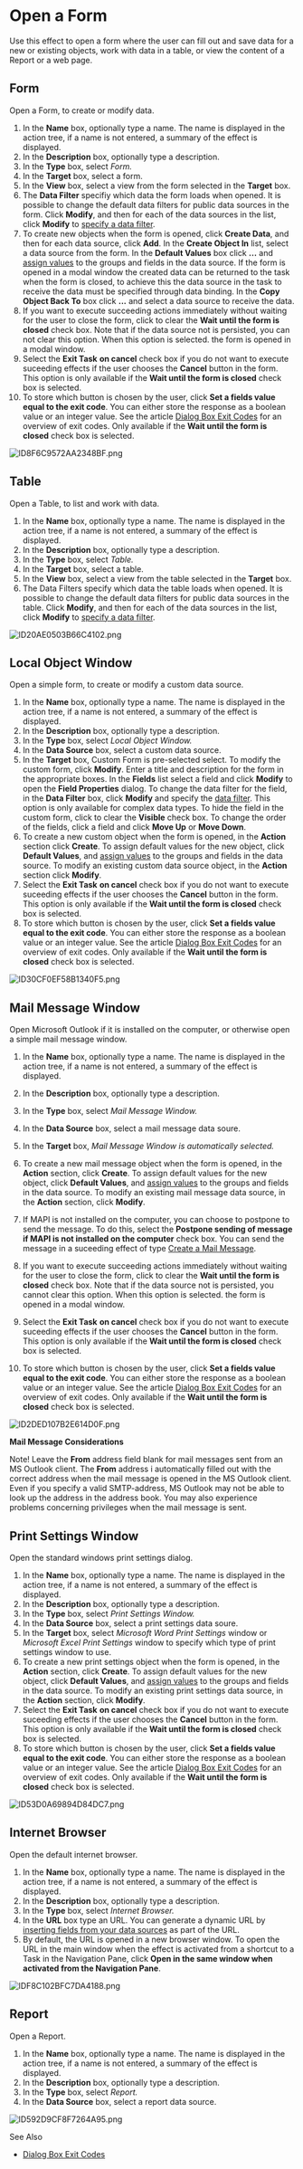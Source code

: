 # Open a Form

Use this effect to open a form where the user can fill out and save data for a new or existing objects, work with data in a table, or view the content of a Report or a web page.


## Form

Open a Form, to create or modify data.

1.  In the **Name** box, optionally type a name. The name is displayed in the action tree, if a name is not entered, a summary of the effect is displayed.
2.  In the **Description** box, optionally type a description.
3.  In the **Type** box, select *Form.*
4.  In the **Target** box, select a form.
5.  In the **View** box, select a view from the form selected in the **Target** box.
6.  The **Data Filter** specifiy which data the form loads when opened. It is possible to change the default data filters for public data sources in the form. Click **Modify**, and then for each of the data sources in the list, click **Modify** to [specify a data filter](../../data-sources/specifying-a-data-filter-for-a-data-source.md).
7.  To create new objects when the form is opened, click **Create Data**, and then for each data source, click **Add**. In the **Create Object In** list, select a data source from the form. In the **Default Values** box click **...** and [assign values](create-objects-and-modify-objects.md) to the groups and fields in the data source. If the form is opened in a modal window the created data can be returned to the task when the form is closed, to achieve this the data source in the task to receive the data must be specified through data binding. In the **Copy Object Back To** box click **...** and select a data source to receive the data.
8.  If you want to execute succeeding actions immediately without waiting for the user to close the form, click to clear the **Wait until the form is closed** check box. Note that if the data source not is persisted, you can not clear this option. When this option is selected. the form is opened in a modal window.
9.  Select the **Exit Task** **on cancel** check box if you do not want to execute suceeding effects if the user chooses the **Cancel** button in the form. This option is only available if the **Wait until the form is closed** check box is selected.
10.  To store which button is chosen by the user, click **Set a fields value equal to the exit code**. You can either store the response as a boolean value or an integer value. See the article [Dialog Box Exit Codes](../../../../dialog-box-exit-codes.md "Dialog Box Exit Codes") for an overview of exit codes. Only available if the **Wait until the form is closed** check box is selected.

![ID8F6C9572AA2348BF.png](media/ID8F6C9572AA2348BF.png)



## Table

Open a Table, to list and work with data.

1.  In the **Name** box, optionally type a name. The name is displayed in the action tree, if a name is not entered, a summary of the effect is displayed.
2.  In the **Description** box, optionally type a description.
3.  In the **Type** box, select *Table.*
4.  In the **Target** box, select a table.
5.  In the **View** box, select a view from the table selected in the **Target** box.
6.  The Data Filters specify which data the table loads when opened. It is possible to change the default data filters for public data sources in the table. Click **Modify**, and then for each of the data sources in the list, click **Modify** to [specify a data filter](../../data-sources/specifying-a-data-filter-for-a-data-source.md "Specifying a Data Filter for a Data Source").

![ID20AE0503B66C4102.png](media/ID20AE0503B66C4102.png)



## Local Object Window

Open a simple form, to create or modify a custom data source.

1.  In the **Name** box, optionally type a name. The name is displayed in the action tree, if a name is not entered, a summary of the effect is displayed.
2.  In the **Description** box, optionally type a description.
3.  In the **Type** box, select *Local Object Window.*
4.  In the **Data Source** box, select a custom data source.
5.  In the **Target** box, Custom Form is pre-selected select. To modify the custom form, click **Modify**. Enter a title and description for the form in the appropriate boxes. In the **Fields** list select a field and click **Modify** to open the **Field Properties** dialog. To change the data filter for the field, in the **Data Filter** box, click **Modify** and specify the [data filter](../../../data-filters.md). This option is only available for complex data types. To hide the field in the custom form, click to clear the **Visible** check box. To change the order of the fields, click a field and click **Move Up** or **Move Down**.
6.  To create a new custom object when the form is opened, in the **Action** section click **Create**. To assign default values for the new object, click **Default Values**, and [assign values](create-objects-and-modify-objects.md) to the groups and fields in the data source. To modify an existing custom data source object, in the **Action** section click **Modify**.
7.  Select the **Exit Task** **on cancel** check box if you do not want to execute suceeding effects if the user chooses the **Cancel** button in the form. This option is only available if the **Wait until the form is closed** check box is selected.
8.  To store which button is chosen by the user, click **Set a fields value equal to the exit code**. You can either store the response as a boolean value or an integer value. See the article [Dialog Box Exit Codes](../../../../dialog-box-exit-codes.md "Dialog Box Exit Codes") for an overview of exit codes. Only available if the **Wait until the form is closed** check box is selected.

![ID30CF0EF58B1340F5.png](media/ID30CF0EF58B1340F5.png)



## Mail Message Window

Open Microsoft Outlook if it is installed on the computer, or otherwise open a simple mail message window.

1.  In the **Name** box, optionally type a name. The name is displayed in the action tree, if a name is not entered, a summary of the effect is displayed.
2.  In the **Description** box, optionally type a description.
3.  In the **Type** box, select *Mail Message Window.*
4.  In the **Data Source** box, select a mail message data soure.
5.  In the **Target** box, *Mail Message Window is automatically selected.*
6.  To create a new mail message object when the form is opened, in the **Action** section, click **Create**. To assign default values for the new object, click **Default Values**, and [assign values](create-objects-and-modify-objects.md "Create Objects and Modify Objects") to the groups and fields in the data source. To modify an existing mail message data source, in the **Action** section, click **Modify**.
7.  If MAPI is not installed on the computer, you can choose to postpone to send the message. To do this, select the **Postpone sending of message if MAPI is not installed on the computer** check box. You can send the message in a suceeding effect of type [Create a Mail Message](create-a-mail-message.md "Create a Mail Message").

8.  If you want to execute succeeding actions immediately without waiting for the user to close the form, click to clear the **Wait until the form is closed** check box. Note that if the data source not is persisted, you cannot clear this option. When this option is selected. the form is opened in a modal window.
9.  Select the **Exit Task** **on cancel** check box if you do not want to execute suceeding effects if the user chooses the **Cancel** button in the form. This option is only available if the **Wait until the form is closed** check box is selected.
10.  To store which button is chosen by the user, click **Set a fields value equal to the exit code**. You can either store the response as a boolean value or an integer value. See the article [Dialog Box Exit Codes](../../../../dialog-box-exit-codes.md "Dialog Box Exit Codes") for an overview of exit codes. Only available if the **Wait until the form is closed** check box is selected.

![ID2DED107B2E614D0F.png](media/ID2DED107B2E614D0F.png)

 **Mail Message Considerations**

Note! Leave the **From** address field blank for mail messages sent from an MS Outlook client. The **From** address i automatically filled out with the correct address when the mail message is opened in the MS Outlook client. Even if you specify a valid SMTP-address, MS Outlook may not be able to look up the address in the address book. You may also experience problems concerning privileges when the mail message is sent. 



## Print Settings Window

Open the standard windows print settings dialog.

1.  In the **Name** box, optionally type a name. The name is displayed in the action tree, if a name is not entered, a summary of the effect is displayed.
2.  In the **Description** box, optionally type a description.
3.  In the **Type** box, select *Print Settings Window.*
4.  In the **Data Source** box, select a print settings data soure.
5.  In the **Target** box, select *Microsoft Word Print Settings* window or *Microsoft Excel Print Settings* window to specify which type of print settings window to use.
6.  To create a new print settings object when the form is opened, in the **Action** section, click **Create**. To assign default values for the new object, click **Default Values**, and [assign values](create-objects-and-modify-objects.md "Create Objects and Modify Objects") to the groups and fields in the data source. To modify an existing print settings data source, in the **Action** section, click **Modify**.
7.  Select the **Exit Task** **on cancel** check box if you do not want to execute suceeding effects if the user chooses the **Cancel** button in the form. This option is only available if the **Wait until the form is closed** check box is selected.
8.  To store which button is chosen by the user, click **Set a fields value equal to the exit code**. You can either store the response as a boolean value or an integer value. See the article [Dialog Box Exit Codes](../../../../dialog-box-exit-codes.md "Dialog Box Exit Codes") for an overview of exit codes. Only available if the **Wait until the form is closed** check box is selected.

![ID53D0A69894D84DC7.png](media/ID53D0A69894D84DC7.png)



## Internet Browser

Open the default internet browser.

1.  In the **Name** box, optionally type a name. The name is displayed in the action tree, if a name is not entered, a summary of the effect is displayed.
2.  In the **Description** box, optionally type a description.
3.  In the **Type** box, select *Internet Browser.*
4.  In the **URL** box type an URL. You can generate a dynamic URL by [inserting fields from your data sources](../generate-dynamic-values-for-text-fields.md "Generate Dynamic Values for Text Fields") as part of the URL.
5.  By default, the URL is opened in a new browser window. To open the URL in the main window when the effect is activated from a shortcut to a Task in the Navigation Pane, click **Open in the same window when activated from the Navigation Pane**.

![IDF8C102BFC7DA4188.png](media/IDF8C102BFC7DA4188.png)



## Report

Open a Report.

1.  In the **Name** box, optionally type a name. The name is displayed in the action tree, if a name is not entered, a summary of the effect is displayed.
2.  In the **Description** box, optionally type a description.
3.  In the **Type** box, select *Report.*
4.  In the **Data Source** box, select a report data source.

![ID592D9CF8F7264A95.png](media/ID592D9CF8F7264A95.png)



See Also

*   [Dialog Box Exit Codes](../../../../dialog-box-exit-codes.md)